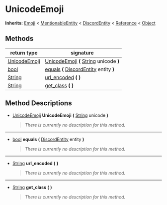   
# UnicodeEmoji
  
**Inherits:** [Emoji](./class_emoji.md) < [MentionableEntity](./class_mentionableentity.md) < [DiscordEntity](./class_discordentity.md) < [Reference](https://docs.godotengine.org/en/3.5/classes/class_reference.html) < [Object](https://docs.godotengine.org/en/3.5/classes/class_object.html)  
  
  
## Methods
  
| return type                                                             | signature                                                                                                                        |
|-------------------------------------------------------------------------|----------------------------------------------------------------------------------------------------------------------------------|
| [UnicodeEmoji](./class_unicodeemoji.md)                                 | [UnicodeEmoji](#method-UnicodeEmoji) **(** [String](https://docs.godotengine.org/en/3.5/classes/class_string.html) unicode **)** |
| [bool](https://docs.godotengine.org/en/3.5/classes/class_bool.html)     | [equals](#method-equals) **(** [DiscordEntity](./class_discordentity.md) entity **)**                                            |
| [String](https://docs.godotengine.org/en/3.5/classes/class_string.html) | [url\_encoded](#method-url-encoded) **(**  **)**                                                                                 |
| [String](https://docs.godotengine.org/en/3.5/classes/class_string.html) | [get\_class](#method-get-class) **(**  **)**                                                                                     |  
  
## Method Descriptions
  
- <a name="method-UnicodeEmoji"></a>[UnicodeEmoji](./class_unicodeemoji.md) **UnicodeEmoji** **(** [String](https://docs.godotengine.org/en/3.5/classes/class_string.html) unicode **)**  
  
	> *There is currently no description for this method.*  
________________

- <a name="method-equals"></a>[bool](https://docs.godotengine.org/en/3.5/classes/class_bool.html) **equals** **(** [DiscordEntity](./class_discordentity.md) entity **)**  
  
	> *There is currently no description for this method.*  
________________

- <a name="method-url-encoded"></a>[String](https://docs.godotengine.org/en/3.5/classes/class_string.html) **url\_encoded** **(**  **)**  
  
	> *There is currently no description for this method.*  
________________

- <a name="method-get-class"></a>[String](https://docs.godotengine.org/en/3.5/classes/class_string.html) **get\_class** **(**  **)**  
  
	> *There is currently no description for this method.*
  
